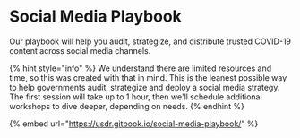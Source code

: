 # Social Media Playbook

Our playbook will help you audit, strategize, and distribute trusted COVID-19 content across social media channels.

{% hint style="info" %}
We understand there are limited resources and time, so this was created with that in mind. This is the leanest possible way to help governments audit, strategize and deploy a social media strategy. The first session will take up to 1 hour, then we'll schedule additional workshops to dive deeper, depending on needs.
{% endhint %}

{% embed url="https://usdr.gitbook.io/social-media-playbook/" %}



